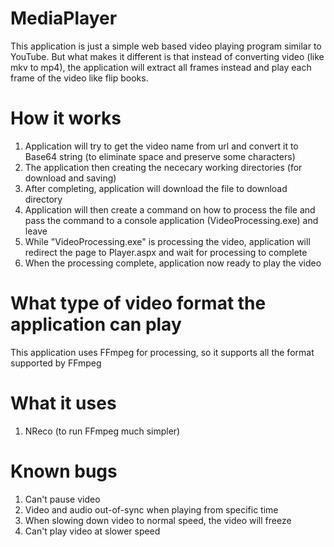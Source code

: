 # MediaPlayer
This application is just a simple web based video playing program similar to YouTube. But what makes it different is that instead of converting video (like mkv to mp4), the application will extract all frames instead and play each frame of the video like flip books.

# How it works
1. Application will try to get the video name from url and convert it to Base64 string (to eliminate space and preserve some characters)
2. The application then creating the nececary working directories (for download and saving)
3. After completing, application will download the file to download directory
4. Application will then create a command on how to process the file and pass the command to a console application (VideoProcessing.exe) and leave
5. While "VideoProcessing.exe" is processing the video, application will redirect the page to Player.aspx and wait for processing to complete
6. When the processing complete, application now ready to play the video

# What type of video format the application can play
This application uses FFmpeg for processing, so it supports all the format supported by FFmpeg

# What it uses
1. NReco (to run FFmpeg much simpler)

# Known bugs
1. Can't pause video
2. Video and audio out-of-sync when playing from specific time
3. When slowing down video to normal speed, the video will freeze
4. Can't play video at slower speed
